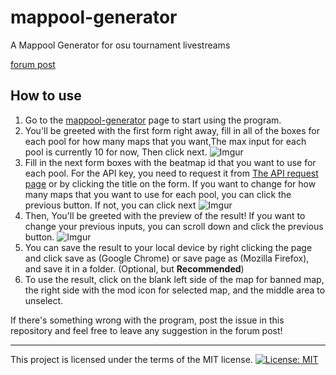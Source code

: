 # mappool-generator

A Mappool Generator for osu tournament livestreams

[forum post](https://osu.ppy.sh/community/forums/topics/937671)

## How to use

1. Go to the [mappool-generator](https://mrayhanhakim.github.io/mappool-generator) page to start using the program.
2. You'll be greeted with the first form right away, fill in all of the boxes for each pool for how many maps that you want,The max input for each pool is currently 10 for now, Then click next.
   ![Imgur](https://i.imgur.com/Ph2zqG1.png "First Form Example")
3. Fill in the next form boxes with the beatmap id that you want to use for each pool. For the API key, you need to request it from [The API request page](https://old.ppy.sh/p/api) or by clicking the title on the form. If you want to change for how many maps that you want to use for each pool, you can click the previous button. If not, you can click next
   ![Imgur](https://i.imgur.com/64inYyf.png "Second Form Example")
4. Then, You'll be greeted with the preview of the result! If you want to change your previous inputs, you can scroll down and click the previous button.
   ![Imgur](https://i.imgur.com/QOHv4Ky.png "Result!")
5. You can save the result to your local device by right clicking the page and click save as (Google Chrome) or save page as (Mozilla Firefox), and save it in a folder. (Optional, but **Recommended**)
6. To use the result, click on the blank left side of the map for banned map, the right side with the mod icon for selected map, and the middle area to unselect.

If there's something wrong with the program, post the issue in this repository and feel free to leave any suggestion in the forum post!

---

This project is licensed under the terms of the MIT license. [![License: MIT](https://img.shields.io/badge/License-MIT-yellow.svg)](https://opensource.org/licenses/MIT)
